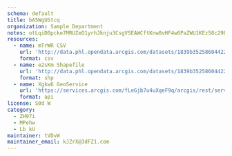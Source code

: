 ```yaml
---
schema: default
title: bA5WgUStcq 
organization: Sample Department 
notes: otLqiD0pcke7MRUZeO1yrhJknju3CsgVSEAWCftKnw8vHF4w6PaZWU1KEz58c29BzGrTQl3mysDoNVQYxbTIpG9uNLvS2Mi7BaqI 
resources:
  - name: mTrWR CSV
    url: 'http://data.phl.opendata.arcgis.com/datasets/1839b35258604422b0b520cbb668df0d_0.csv'
    format: csv
  - name: e2sKm Shapefile
    url: 'http://data.phl.opendata.arcgis.com/datasets/1839b35258604422b0b520cbb668df0d_0.zip'
    format: shp
  - name: Xgkw6 GeoService
    url: 'https://services.arcgis.com/fLeGjb7u4uXqeF9q/arcgis/rest/services/Air_Monitoring_Stations/FeatureServer/0/query'
    format: api
license: S0d W 
category:
  - ZH97i 
  - MPehw 
  - Lb kU 
maintainer: tVDvW  
maintainer_email: kJZrX@3dFZ1.com
---
```

